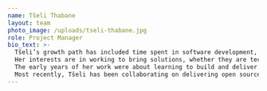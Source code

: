 ```yaml
---
name: Tšeli Thabane
layout: team
photo_image: /uploads/tseli-thabane.jpg
role: Project Manager
bio_text: >-
  Tšeli’s growth path has included time spent in software development, project and general management, as well as entrepreneurship roles, all in South Africa.<br />
  Her interests are in working to bring solutions, whether they are technological or social, together with the people and businesses that need those solutions.<br />
  The early years of her work were about learning to build and deliver proprietary software for banks, large retailers and payment processors for their traditional payments systems.<br /><br />
  Most recently, Tšeli has been collaborating on delivering open source software and open standards based work alongside non-profit organizations. Her core responsibilities have been in general management, and project delivery.
---
```

